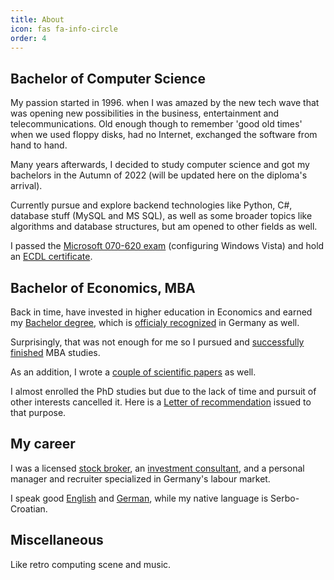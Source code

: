 ```yaml
---
title: About
icon: fas fa-info-circle
order: 4
---
```


## Bachelor of Computer Science

My passion started in 1996. when I was amazed by the new tech wave that was opening new possibilities in the business, entertainment and telecommunications. Old enough though to remember 'good old times' when we used floppy disks, had no Internet, exchanged the software from hand to hand. 

Many years afterwards, I decided to study computer science and got my bachelors in the Autumn of 2022 (will be updated here on the diploma's arrival). 

Currently pursue and explore backend technologies like Python, C#, database stuff (MySQL and MS SQL), as well as some broader topics like algorithms and database structures, but am opened to other fields as well.

I passed the <a href="https://sbozich.github.io/assets/about/13Microsoft070620.pdf" target="_blank">Microsoft 070-620 exam</a> (configuring Windows Vista) and hold an <a href="https://sbozich.github.io/assets/about/12ECDL.pdf" target="_blank">ECDL certificate</a>.

## Bachelor of Economics, MBA

Back in time, have invested in higher education in Economics and earned my <a href="https://sbozich.github.io/assets/about/01Bachelor.pdf" target="_blank">Bachelor degree</a>, which is <a href="https://sbozich.github.io/assets/about/02StatementofcomparabilityforforeignhighereducationqualificationsGermany.pdf" target="_blank">officialy recognized</a> in Germany as well.

Surprisingly, that was not enough for me so I pursued and <a href="https://sbozich.github.io/assets/about/03MBA.pdf" target="_blank">successfully finished</a> MBA studies.

As an addition, I wrote a <a href="https://sbozich.github.io/assets/about/10Scientificarticlessummary.pdf" target="_blank">couple of scientific papers</a> as well.

I almost enrolled the PhD studies but due to the lack of time and pursuit of other interests cancelled it. Here is a <a href="https://sbozich.github.io/assets/about/06LetterofRecommendationWilliamParrott.pdf" target="_blank">Letter of recommendation</a> issued to that purpose.

## My career
I was a licensed <a href="https://sbozich.github.io/assets/about/11broker.pdf" target="_blank">stock broker</a>, an <a href="https://sbozich.github.io/assets/about/07BEFfund.pdf" target="_blank">investment consultant</a>, and a personal manager and recruiter specialized in Germany's labour market.

I speak good <a href="https://sbozich.github.io/assets/about/08CambridgeC1.pdf" target="_blank">English</a> and <a href="https://sbozich.github.io/assets/about/09GoetheC1.pdf" target="_blank">German</a>, while my native language is Serbo-Croatian.

## Miscellaneous

Like retro computing scene and music. 


